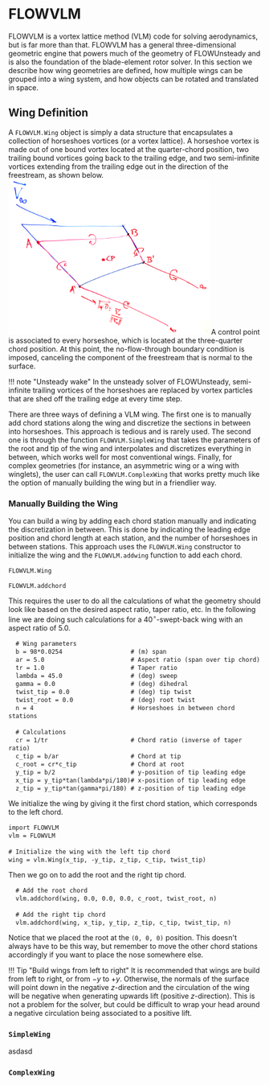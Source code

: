 # FLOWVLM

FLOWVLM is a vortex lattice method (VLM) code for solving aerodynamics, but is far more than that.
FLOWVLM has a general three-dimensional geometric engine that powers much of the geometry of FLOWUnsteady and is also the foundation of the blade-element rotor solver.
In this section we describe how wing geometries are defined, how multiple wings can be grouped into a wing system, and how objects can be rotated and translated in space.

## Wing Definition
A `FLOWVLM.Wing` object is simply a data structure that encapsulates a collection of horseshoes vortices (or a vortex lattice).
A horseshoe vortex is made out of one bound vortex located at the quarter-chord position, two trailing bound vortices going back to the trailing edge, and two semi-infinite vortices extending from the trailing edge out in the direction of the freestream, as shown below.
<img src="../assets/referencefigs/horseshoe00.png" alt="Pic here" width="400x"/>
A control point is associated to every horseshoe, which is located at the three-quarter chord position.
At this point, the no-flow-through boundary condition is imposed, canceling the component of the freestream that is normal to the surface.

!!! note "Unsteady wake"
    In the unsteady solver of FLOWUnsteady, semi-infinite trailing vortices of the horseshoes are replaced by vortex particles that are shed off the trailing edge at every time step.

There are three ways of defining a VLM wing. The first one is to manually add chord stations along the wing and discretize the sections in between into horseshoes.
This approach is tedious and is rarely used.
The second one is through the function `FLOWVLM.SimpleWing` that takes the parameters of the root and tip of the wing and interpolates and discretizes everything in between, which works well for most conventional wings.
Finally, for complex geometries (for instance, an asymmetric wing or a wing with winglets), the user can call `FLOWVLM.ComplexWing` that works pretty much like the option of manually building the wing but in a friendlier way.

### Manually Building the Wing
  You can build a wing by adding each chord station manually and indicating the discretization in between.
  This is done by indicating the leading edge position and chord length at each station, and the number of horseshoes in between stations.
  This approach uses the `FLOWVLM.Wing` constructor to initialize the wing and the `FLOWVLM.addwing` function to add each chord.

```@docs
FLOWVLM.Wing
```

```@docs
FLOWVLM.addchord
```

  This requires the user to do all the calculations of what the geometry should look like based on the desired aspect ratio, taper ratio, etc.
  In the following line we are doing such calculations for a $40^\circ$-swept-back wing with an aspect ratio of 5.0.

```
  # Wing parameters
  b = 98*0.0254                   # (m) span
  ar = 5.0                        # Aspect ratio (span over tip chord)
  tr = 1.0                        # Taper ratio
  lambda = 45.0                   # (deg) sweep
  gamma = 0.0                     # (deg) dihedral
  twist_tip = 0.0                 # (deg) tip twist
  twist_root = 0.0                # (deg) root twist
  n = 4                           # Horseshoes in between chord stations

  # Calculations
  cr = 1/tr                       # Chord ratio (inverse of taper ratio)
  c_tip = b/ar                    # Chord at tip
  c_root = cr*c_tip               # Chord at root
  y_tip = b/2                     # y-position of tip leading edge
  x_tip = y_tip*tan(lambda*pi/180)# x-position of tip leading edge
  z_tip = y_tip*tan(gamma*pi/180) # z-position of tip leading edge
```

  We initialize the wing by giving it the first chord station, which corresponds to the left chord.

```
import FLOWVLM
vlm = FLOWVLM

# Initialize the wing with the left tip chord
wing = vlm.Wing(x_tip, -y_tip, z_tip, c_tip, twist_tip)
```

  Then we go on to add the root and the right tip chord.
```
  # Add the root chord
  vlm.addchord(wing, 0.0, 0.0, 0.0, c_root, twist_root, n)

  # Add the right tip chord
  vlm.addchord(wing, x_tip, y_tip, z_tip, c_tip, twist_tip, n)
```
  Notice that we placed the root at the `(0, 0, 0)` position.
  This doesn't always have to be this way, but remember to move the other chord stations accordingly if you want to place the nose somewhere else.

!!! Tip "Build wings from left to right"
    It is recommended that wings are build from left to right, or from $-y$ to $+y$.
    Otherwise, the normals of the surface will point down in the negative $z$-direction and the circulation of the wing will be negative when generating upwards lift (positive $z$-direction).
    This is not a problem for the solver, but could be difficult to wrap your head around a negative circulation being associated to a positive lift.


### `SimpleWing`
asdasd

### `ComplexWing`
